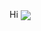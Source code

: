 Hi
<img align="center" src="https://github-readme-stats.vercel.app/api/?username=bdubtga&show_icons=true&theme=synthwave">
